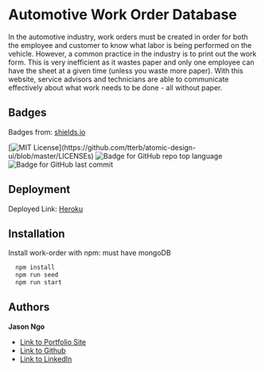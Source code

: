 
# Automotive Work Order Database

In the automotive industry, work orders must be created in order for both the employee
and customer to know what labor is being performed on the vehicle. However, a common practice
in the industry is to print out the work form. This is very inefficient as it wastes paper and
only one employee can have the sheet at a given time (unless you waste more paper). With this website,
service advisors and technicians are able to communicate effectively about what work needs to be
done - all without paper.


## Badges

Badges from: [shields.io](https://shields.io/)

[![MIT License](https://img.shields.io/apm/l/atomic-design-ui.svg?)](https://github.com/tterb/atomic-design-ui/blob/master/LICENSEs) ![Badge for GitHub repo top language](https://img.shields.io/github/languages/top/jsncorn/work-order?style=flat&logo=appveyor) ![Badge for GitHub last commit](https://img.shields.io/github/last-commit/jsncorn/work-order?style=flat&logo=appveyor)
## Deployment

Deployed Link: [Heroku](https://github.com/jsncorn/work-order/deployments/activity_log?environment=pacific-gorge-03864)
## Installation

Install work-order with npm: must have mongoDB

```bash
  npm install 
  npm run seed
  npm run start
```
    
## Authors

**Jason Ngo** 

- [Link to Portfolio Site](https://jsncorn.github.io/react-portfolio/)
- [Link to Github](https://github.com/jsncorn)
- [Link to LinkedIn](https://www.linkedin.com/in/jason-ngo-050b481b3/)
